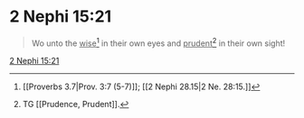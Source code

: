 # 2 Nephi 15:21

> Wo unto the <u>wise</u>[^a] in their own eyes and <u>prudent</u>[^b] in their own sight!

[2 Nephi 15:21](https://www.churchofjesuschrist.org/study/scriptures/bofm/2-ne/15?lang=eng&id=p21#p21)


[^a]: [[Proverbs 3.7|Prov. 3:7 (5-7)]]; [[2 Nephi 28.15|2 Ne. 28:15.]]
[^b]: TG [[Prudence, Prudent]].
